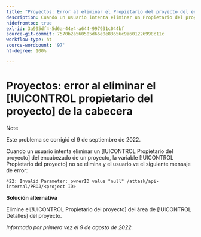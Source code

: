 ```yaml
---
title: "Proyectos: Error al eliminar el Propietario del proyecto del encabezado"
description: Cuando un usuario intenta eliminar un Propietario del proyecto del encabezado de un proyecto, el Propietario del proyecto no se elimina y el usuario ve un mensaje de error.
hidefromtoc: true
exl-id: 3a995df4-5d6a-44e4-a644-997931c044bf
source-git-commit: 7570b2a560505d66e0e83656c9a601226998c11c
workflow-type: ht
source-wordcount: '97'
ht-degree: 100%

---
```


# Proyectos: error al eliminar el [!UICONTROL propietario del proyecto] de la cabecera

>[!NOTE]
>
>Este problema se corrigió el 9 de septiembre de 2022.

Cuando un usuario intenta eliminar un [!UICONTROL Propietario del proyecto] del encabezado de un proyecto, la variable [!UICONTROL Propietario del proyecto] no se elimina y el usuario ve el siguiente mensaje de error:

`422: Invalid Parameter: ownerID value "null" /attask/api-internal/PROJ/<project ID>`

**Solución alternativa**

Elimine el[!UICONTROL  Propietario del proyecto] del área de [!UICONTROL Detalles] del proyecto.

_Informado por primera vez el 9 de agosto de 2022._
